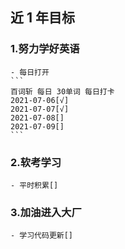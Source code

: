 ## 近 1 年目标

### 1.努力学好英语
    - 每日打开
    ```
    百词斩 每日 30单词 每日打卡
    2021-07-06[√]
    2021-07-07[√]
    2021-07-08[]
    2021-07-09[]
    ```
### 2.软考学习
    - 平时积累[]

### 3.加油进入大厂
    - 学习代码更新[]

